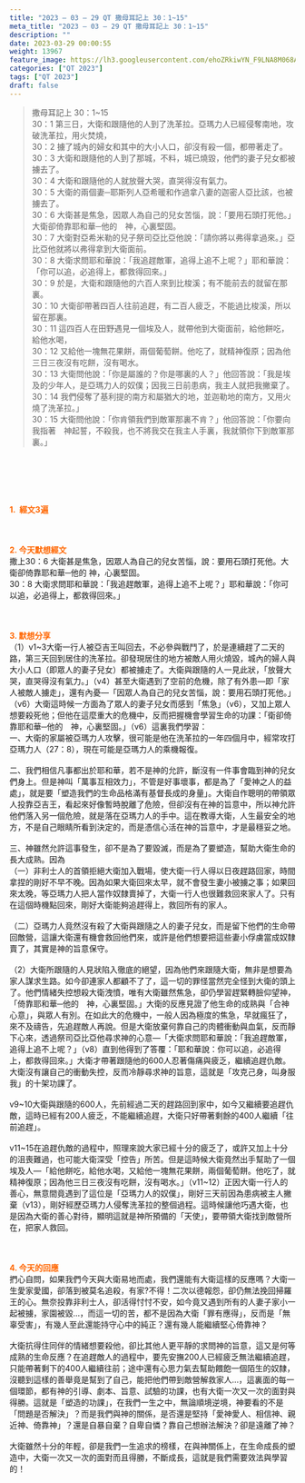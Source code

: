 ```yaml
---
title: "2023 – 03 – 29 QT 撒母耳記上 30：1~15"
meta_title: "2023 – 03 – 29 QT 撒母耳記上 30：1~15"
description: ""
date: 2023-03-29 00:00:55
weight: 13967
feature_image: https://lh3.googleusercontent.com/ehoZRkiwYN_F9LNA8M068AYxt73EavCZno-PD1cJRuf5BbSkQVUWr3gNEbt5kSs28Pb_Elg17kSrtf9ybWvojWoMV6I4tPM3vGRGDq6GkKkPdL2Gut4QAIw4-uykKUAtNiKgQKntvsU=w800
categories: ["QT 2023"]
tags: ["QT 2023"]
draft: false
---
```


<blockquote>撒母耳記上 30：1~15<br />
30：1 第三日，大衛和跟隨他的人到了洗革拉。亞瑪力人已經侵奪南地，攻破洗革拉，用火焚燒，<br />
30：2 擄了城內的婦女和其中的大小人口，卻沒有殺一個，都帶著走了。<br />
30：3 大衛和跟隨他的人到了那城，不料，城已燒毀，他們的妻子兒女都被擄去了。<br />
30：4 大衛和跟隨他的人就放聲大哭，直哭得沒有氣力。<br />
30：5 大衛的兩個妻─耶斯列人亞希暖和作過拿八妻的迦密人亞比該，也被擄去了。<br />
30：6 大衛甚是焦急，因眾人為自己的兒女苦惱，說：「要用石頭打死他。」大衛卻倚靠耶和華─他的　神，心裏堅固。<br />
30：7 大衛對亞希米勒的兒子祭司亞比亞他說：「請你將以弗得拿過來。」亞比亞他就將以弗得拿到大衛面前。<br />
30：8 大衛求問耶和華說：「我追趕敵軍，追得上追不上呢？」耶和華說：「你可以追，必追得上，都救得回來。」<br />
30：9 於是，大衛和跟隨他的六百人來到比梭溪；有不能前去的就留在那裏。<br />
30：10 大衛卻帶著四百人往前追趕，有二百人疲乏，不能過比梭溪，所以留在那裏。<br />
30：11 這四百人在田野遇見一個埃及人，就帶他到大衛面前，給他餅吃，給他水喝，<br />
30：12 又給他一塊無花果餅，兩個葡萄餅。他吃了，就精神復原；因為他三日三夜沒有吃餅，沒有喝水。<br />
30：13 大衛問他說：「你是屬誰的？你是哪裏的人？」他回答說：「我是埃及的少年人，是亞瑪力人的奴僕；因我三日前患病，我主人就把我撇棄了。<br />
30：14 我們侵奪了基利提的南方和屬猶大的地，並迦勒地的南方，又用火燒了洗革拉。」<br />
30：15 大衛問他說：「你肯領我們到敵軍那裏不肯？」他回答說：「你要向我指著　神起誓，不殺我，也不將我交在我主人手裏，我就領你下到敵軍那裏。」</blockquote><br />
&nbsp;<br />
<br />
&nbsp;<br />
<br />
<span style="color: #ff6600;"><strong>1.  經文3遍</strong></span><br />
<br />
&nbsp;<br />
<br />
<span style="color: #ff6600;"><strong>2. 今天默想經文<br />
</strong></span>撒上30：6 大衛甚是焦急，因眾人為自己的兒女苦惱，說：要用石頭打死他。大衛卻倚靠耶和華─他的 神，心裏堅固。<br />
30：8 大衛求問耶和華說：「我追趕敵軍，追得上追不上呢？」耶和華說：「你可以追，必追得上，都救得回來。」<br />
<br />
&nbsp;<br />
<br />
<strong><span style="color: #ff6600;">3. 默想分享<br />
</span></strong>（1）v1~3大衛一行人被亞吉王叫回去，不必參與戰鬥了，於是連續趕了二天的路，第三天回到居住的洗革拉。卻發現居住的地方被敵人用火燒毀，城內的婦人與大小人口（即眾人的妻子兒女）都被擄走了。大衛與跟隨的人一見此狀，「放聲大哭，直哭得沒有氣力。」（v4）甚至大衛遇到了空前的危機，除了有外患—即「家人被敵人擄走」，還有內憂—「因眾人為自己的兒女苦惱，說：要用石頭打死他。」（v6）大衛這時候一方面為了眾人的妻子兒女而感到「焦急」（v6），又加上眾人想要殺死他；但他在這麼重大的危機中，反而把握機會學習生命的功課：「衛卻倚靠耶和華─他的　神，心裏堅固。」（v6）這裏我們學習：<br />
一、大衛的家屬被亞瑪力人攻擊，很可能是他在洗革拉的一年四個月中，經常攻打亞瑪力人（27：8），現在可能是亞瑪力人的乘機報復。<br />
<br />
二、我們相信凡事都出於耶和華，若不是神的允許，斷沒有一件事會臨到神的兒女們身上。但是神叫「萬事互相效力」，不管是好事壞事，都是為了「愛神之人的益處」，就是要「塑造我們的生命品格滿有基督長成的身量」。大衛自作聰明的帶領眾人投靠亞吉王，看起來好像暫時脫離了危險，但卻沒有在神的旨意中，所以神允許他們落入另一個危險，就是落在亞瑪力人的手中。這在教導大衛，人生最安全的地方，不是自己眼睛所看到決定的，而是憑信心活在神的旨意中，才是最穩妥之地。<br />
<br />
三、神雖然允許這事發生，卻不是為了要毀滅，而是為了要塑造，幫助大衛生命的長大成熟。因為<br />
（一）非利士人的首領拒絕大衛加入戰場，使大衛一行人得以日夜趕路回家，時間拿捏的剛好不早不晚。因為如果大衛回來太早，就不會發生妻小被擄之事；如果回來太晚，等亞瑪力人把人當作奴隸賣掉了，大衛一行人也很難救回來家人了。只有在這個時機點回來，剛好大衛能夠追趕得上，救回所有的家人。<br />
<br />
（二）亞瑪力人竟然沒有殺了大衛與跟隨之人的妻子兒女，而是留下他們的生命帶回敵營，這讓大衛還有機會救回他們來，或許是他們想要把這些妻小俘虜當成奴隸賣了，其實是神的旨意保守。<br />
<br />
（2）大衛所跟隨的人見狀陷入徹底的絕望，因為他們來跟隨大衛，無非是想要為家人謀求生路。如今卻連家人都顧不了了，這一切的罪怪當然完全怪到大衛的頭上了。他們情緒失控想殺大衛洩憤，唯有大衛雖然焦急，卻仍學習趕緊轉臉仰望神，「倚靠耶和華─他的　神，心裏堅固。」大衛的反應見證了他生命的成熟與「合神心意」，與眾人有別。在如此大的危機中，一般人因為極度的焦急，早就瘋狂了，來不及禱告，先追趕敵人再說。但是大衛放棄何靠自己的肉體衝動與血氣，反而靜下心來，透過祭司亞比亞他尋求神的心意—「大衛求問耶和華說：「我追趕敵軍，追得上追不上呢？」（v8）直到他得到了答覆：「耶和華說：你可以追，必追得上，都救得回來。」大衛才帶著跟隨他的600人忍著傷痛與疲乏，繼續追趕仇敵。大衛沒有讓自己的衝動失控，反而冷靜尋求神的旨意，這就是「攻克己身，叫身服我」的十架功課了。<br />
<br />
v9~10大衛與跟隨的600人，先前經過二天的趕路回到家中，如今又繼續要追趕仇敵，這時已經有200人疲乏，不能繼續追趕，大衛只好帶著剩餘的400人繼續「往前追趕」。<br />
<br />
v11~15在追趕仇敵的過程中，照理來說大家已經十分的疲乏了，或許又加上十分的沮喪難過，也可能大衛深受「控告」所苦。但是這時候大衛竟然出手幫助了一個埃及人—「給他餅吃，給他水喝，又給他一塊無花果餅，兩個葡萄餅。他吃了，就精神復原；因為他三日三夜沒有吃餅，沒有喝水。」（v11~12）正因大衛一行人的善心，無意間竟遇到了這位是「亞瑪力人的奴僕」，剛好三天前因為患病被主人撇棄（v13），剛好經歷亞瑪力人侵奪洗革拉的整個過程。這時候讓他巧遇大衛，也是因為大衛的善心對待，顯明這就是神所預備的「天使」，要帶領大衛找到敵營所在，把家人救回。<br />
<br />
&nbsp;<br />
<br />
<strong style="font-size: inherit;"><span style="color: #ff6600;">4. 今天的回應<br />
</span></strong>捫心自問，如果我們今天與大衛易地而處，我們還能有大衛這樣的反應嗎？大衛一生愛家愛國，卻落到被莫名追殺，有家?不得！二次以德報怨，卻仍無法挽回掃羅王的心。無奈投靠非利士人，卻活得忖忖不安，如今竟又遇到所有的人妻子家小一起被擄，家園被毀…，而這一切的苦，都不是因為大衛「罪有應得」，反而是「無辜受害」，有幾人至此還能持守心中的純正？還有幾人能繼續堅心倚靠神？<br />
<br />
大衛抗得住同伴的情緒想要殺他，卻比其他人更平靜的求問神的旨意，這又是何等成熟的生命反應？在追趕敵人的過程中，要先安撫200人已經疲乏無法繼續追趕，只能帶著剩下的400人繼續往前；途中還有心思力氣去幫助餵飽一個陌生的奴隸，沒聽到這樣的善舉竟是幫到了自己，能把他們帶到敵營解救家人…，這裏面的每一個環節，都有神的引導、劇本、旨意、試驗的功課，也有大衛一次又一次的面對與得勝。這就是「塑造的功課」，在我們一生之中，無論順境逆境，神要看的不是「問題是否解決」？而是我們與神的關係，是否還是堅持「愛神愛人、相信神、親近神、倚靠神」？還是自暴自棄？自卑自憐？靠自己想辦法解決？卻是遠離了神？<br />
<br />
大衛雖然十分的年輕，卻是我們一生追求的榜樣，在與神關係上，在生命成長的塑造中，大衛一次又一次的面對而且得勝，不斷成長，這就是我們需要效法與學習的！<br />
<br />
&nbsp;
        